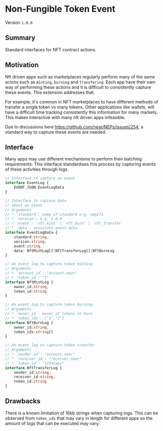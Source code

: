 # Non-Fungible Token Event

Version `1.0.0`

## Summary

Standard interfaces for NFT contract actions.

## Motivation

Nft driven apps such as marketplaces regularly perform many
of the same acions such as `minting`, `burning` and `transfering`.
Each app have their own way of performing these actions and it
is difficult to consistently capture these events.
This extension addresses that.

For example, it's common in NFT marketplaces to have
different methods of transfer a single token vs many 
tokens. Other applications like wallets, will have
a difficult time tracking consistently this information for many
markets. This makes interactive with many nft driven apps 
infeasible.

Due to discussions here 
https://github.com/near/NEPs/issues/254,
a standard way to capture these events are needed.

## Interface

Many apps may use different mechanisms to perform their batching
requirements. This interface standardises this process by capturing
events of these activities through logs.

```ts
// Interface to capture an event
interface EventLog {
    EVENT_JSON:EventLogData
}

// Interface to capture data 
// about an event
// Arguments
// * `standard`: name of standard e.g. nep171
// * `version`: e.g. 1.0.0
// * `event`: `nft_mint` | `nft_burn` | `nft_transfer`
// * `data`: associate event data
interface EventLogData {
    standard:string,
    version:string,
    event:string,
    data: NftMintLog[]|NftTransferLog[]|NftBurnLog
}

// An event log to capture token minting
// Arguments
// * `account_id`: "account.near"
// * `token_id`: "1"
interface NftMintLog {
    owner_id:string,
    token_id:string
}

// An event log to capture token burning
// Arguments
// * `owner_id`: owner of tokens to burn
// * `token_ids`: ["1","2"]
interface NftBurnLog {
    owner_id:string,
    token_ids:string[]
}

// An event log to capture token transfer
// Arguments
// * `sender_id`: "account.near"
// * `receiver_id`: "receiver.near"
// * `token_id`: "12345abc"
interface NftTransferLog {
    sender_id:string,
    receiver_id:string,
    token_id:string
}
```

## Drawbacks

There is a known limitation of 16kb strings when capturing logs.
This can be observed from `token_ids` that may vary in length
for different apps so the amount of logs that can
be executed may vary.
